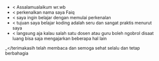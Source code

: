 - < Assalamualaikum wr.wb 
- < perkenalkan nama saya Faiq
- < saya ingin belajar dengan memulai perkenalan
- < tujuan saya belajar koding adalah seru dan sangat praktis menurut saya
- < langsung aja kalau salah satu dosen atau guru boleh ngobrol disaat luang bisa saja mengajarkan beberapa hal lain

 _</terimakasih telah membaca dan semoga sehat selalu dan tetap berbahagia 

